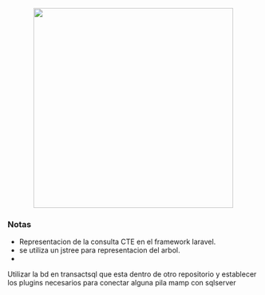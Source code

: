 <p align="center"><a href="https://laravel.com" target="_blank"><img src="https://raw.githubusercontent.com/laravel/art/master/logo-lockup/5%20SVG/2%20CMYK/1%20Full%20Color/laravel-logolockup-cmyk-red.svg" width="400"></a></p>

### Notas

 - Representacion de la consulta CTE en el framework laravel.
 - se utiliza un jstree para representacion del arbol.
 -
 
 Utilizar la bd en transactsql que esta dentro de otro repositorio y establecer los plugins necesarios para conectar alguna pila mamp con sqlserver
 ```


